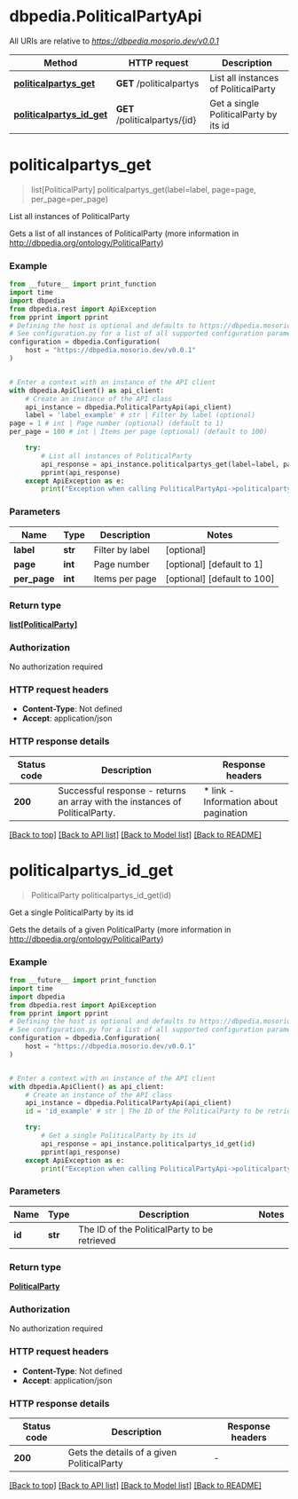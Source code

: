 # dbpedia.PoliticalPartyApi

All URIs are relative to *https://dbpedia.mosorio.dev/v0.0.1*

Method | HTTP request | Description
------------- | ------------- | -------------
[**politicalpartys_get**](PoliticalPartyApi.md#politicalpartys_get) | **GET** /politicalpartys | List all instances of PoliticalParty
[**politicalpartys_id_get**](PoliticalPartyApi.md#politicalpartys_id_get) | **GET** /politicalpartys/{id} | Get a single PoliticalParty by its id


# **politicalpartys_get**
> list[PoliticalParty] politicalpartys_get(label=label, page=page, per_page=per_page)

List all instances of PoliticalParty

Gets a list of all instances of PoliticalParty (more information in http://dbpedia.org/ontology/PoliticalParty)

### Example

```python
from __future__ import print_function
import time
import dbpedia
from dbpedia.rest import ApiException
from pprint import pprint
# Defining the host is optional and defaults to https://dbpedia.mosorio.dev/v0.0.1
# See configuration.py for a list of all supported configuration parameters.
configuration = dbpedia.Configuration(
    host = "https://dbpedia.mosorio.dev/v0.0.1"
)


# Enter a context with an instance of the API client
with dbpedia.ApiClient() as api_client:
    # Create an instance of the API class
    api_instance = dbpedia.PoliticalPartyApi(api_client)
    label = 'label_example' # str | Filter by label (optional)
page = 1 # int | Page number (optional) (default to 1)
per_page = 100 # int | Items per page (optional) (default to 100)

    try:
        # List all instances of PoliticalParty
        api_response = api_instance.politicalpartys_get(label=label, page=page, per_page=per_page)
        pprint(api_response)
    except ApiException as e:
        print("Exception when calling PoliticalPartyApi->politicalpartys_get: %s\n" % e)
```

### Parameters

Name | Type | Description  | Notes
------------- | ------------- | ------------- | -------------
 **label** | **str**| Filter by label | [optional] 
 **page** | **int**| Page number | [optional] [default to 1]
 **per_page** | **int**| Items per page | [optional] [default to 100]

### Return type

[**list[PoliticalParty]**](PoliticalParty.md)

### Authorization

No authorization required

### HTTP request headers

 - **Content-Type**: Not defined
 - **Accept**: application/json

### HTTP response details
| Status code | Description | Response headers |
|-------------|-------------|------------------|
**200** | Successful response - returns an array with the instances of PoliticalParty. |  * link - Information about pagination <br>  |

[[Back to top]](#) [[Back to API list]](../README.md#documentation-for-api-endpoints) [[Back to Model list]](../README.md#documentation-for-models) [[Back to README]](../README.md)

# **politicalpartys_id_get**
> PoliticalParty politicalpartys_id_get(id)

Get a single PoliticalParty by its id

Gets the details of a given PoliticalParty (more information in http://dbpedia.org/ontology/PoliticalParty)

### Example

```python
from __future__ import print_function
import time
import dbpedia
from dbpedia.rest import ApiException
from pprint import pprint
# Defining the host is optional and defaults to https://dbpedia.mosorio.dev/v0.0.1
# See configuration.py for a list of all supported configuration parameters.
configuration = dbpedia.Configuration(
    host = "https://dbpedia.mosorio.dev/v0.0.1"
)


# Enter a context with an instance of the API client
with dbpedia.ApiClient() as api_client:
    # Create an instance of the API class
    api_instance = dbpedia.PoliticalPartyApi(api_client)
    id = 'id_example' # str | The ID of the PoliticalParty to be retrieved

    try:
        # Get a single PoliticalParty by its id
        api_response = api_instance.politicalpartys_id_get(id)
        pprint(api_response)
    except ApiException as e:
        print("Exception when calling PoliticalPartyApi->politicalpartys_id_get: %s\n" % e)
```

### Parameters

Name | Type | Description  | Notes
------------- | ------------- | ------------- | -------------
 **id** | **str**| The ID of the PoliticalParty to be retrieved | 

### Return type

[**PoliticalParty**](PoliticalParty.md)

### Authorization

No authorization required

### HTTP request headers

 - **Content-Type**: Not defined
 - **Accept**: application/json

### HTTP response details
| Status code | Description | Response headers |
|-------------|-------------|------------------|
**200** | Gets the details of a given PoliticalParty |  -  |

[[Back to top]](#) [[Back to API list]](../README.md#documentation-for-api-endpoints) [[Back to Model list]](../README.md#documentation-for-models) [[Back to README]](../README.md)

